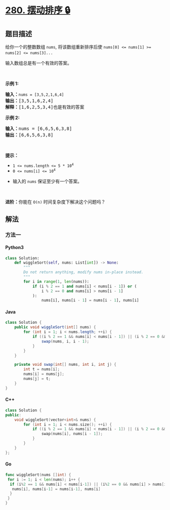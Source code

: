 <!-- problem:start -->

# [280. 摆动排序 🔒](https://leetcode.cn/problems/wiggle-sort)

## 题目描述

<!-- description:start -->

<p>给你一个的整数数组&nbsp;<code>nums</code>, 将该数组重新排序后使&nbsp;<code>nums[0] &lt;= nums[1] &gt;= nums[2] &lt;= nums[3]...</code>&nbsp;</p>

<p>输入数组总是有一个有效的答案。</p>

<p>&nbsp;</p>

<p><strong>示例 1:</strong></p>

<pre>
<strong>输入：</strong><code>nums = [3,5,2,1,6,4]</code>
<strong>输出：</strong>[3,5,1,6,2,4]
<strong>解释：</strong>[1,6,2,5,3,4]也是有效的答案</pre>

<p><strong>示例 2:</strong></p>

<pre>
<b>输入：</b>nums = [6,6,5,6,3,8]
<b>输出：</b>[6,6,5,6,3,8]
</pre>

<p>&nbsp;</p>

<p><strong>提示：</strong></p>

<p><meta charset="UTF-8" /></p>

<ul>
 <li><code>1 &lt;= nums.length &lt;= 5 * 10<sup>4</sup></code></li>
 <li><code>0 &lt;= nums[i] &lt;= 10<sup>4</sup></code></li>
 <li>
 <p>输入的&nbsp;<code>nums</code> 保证至少有一个答案。</p>
 </li>
</ul>

<p>&nbsp;</p>

<p><b>进阶：</b>你能在&nbsp;<code>O(n)</code>&nbsp;时间复杂度下解决这个问题吗？</p>

<!-- description:end -->

## 解法

<!-- solution:start -->

### 方法一

<!-- tabs:start -->

#### Python3

```python
class Solution:
    def wiggleSort(self, nums: List[int]) -> None:
        """
        Do not return anything, modify nums in-place instead.
        """
        for i in range(1, len(nums)):
            if (i % 2 == 1 and nums[i] < nums[i - 1]) or (
                i % 2 == 0 and nums[i] > nums[i - 1]
            ):
                nums[i], nums[i - 1] = nums[i - 1], nums[i]
```

#### Java

```java
class Solution {
    public void wiggleSort(int[] nums) {
        for (int i = 1; i < nums.length; ++i) {
            if ((i % 2 == 1 && nums[i] < nums[i - 1]) || (i % 2 == 0 && nums[i] > nums[i - 1])) {
                swap(nums, i, i - 1);
            }
        }
    }

    private void swap(int[] nums, int i, int j) {
        int t = nums[i];
        nums[i] = nums[j];
        nums[j] = t;
    }
}
```

#### C++

```cpp
class Solution {
public:
    void wiggleSort(vector<int>& nums) {
        for (int i = 1; i < nums.size(); ++i) {
            if ((i % 2 == 1 && nums[i] < nums[i - 1]) || (i % 2 == 0 && nums[i] > nums[i - 1])) {
                swap(nums[i], nums[i - 1]);
            }
        }
    }
};
```

#### Go

```go
func wiggleSort(nums []int) {
 for i := 1; i < len(nums); i++ {
  if (i%2 == 1 && nums[i] < nums[i-1]) || (i%2 == 0 && nums[i] > nums[i-1]) {
   nums[i], nums[i-1] = nums[i-1], nums[i]
  }
 }
}
```

<!-- tabs:end -->

<!-- solution:end -->

<!-- problem:end -->
